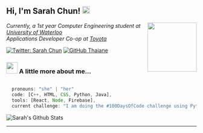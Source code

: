 <h2> Hi, I'm Sarah Chun! <img src="https://emojipedia-us.s3.dualstack.us-west-1.amazonaws.com/thumbs/240/apple/271/sparkling-heart_1f496.png" width="20"></h2>
<img align='right' src="https://emojipedia-us.s3.dualstack.us-west-1.amazonaws.com/thumbs/240/apple/271/woman-technologist-light-skin-tone_1f469-1f3fb-200d-1f4bb.png" width="130">
<p><em>Currently, a 1st year Computer Engineering student at <a href="https://uwaterloo.ca/engineering/">University of Waterloo</a><img src="https://emojipedia-us.s3.dualstack.us-west-1.amazonaws.com/thumbs/240/apple/271/nerd-face_1f913.png" width="10"></br>Applications Developer Co-op at <a href="https://www.toyota.ca">Toyota</a>
</em></p>

[![Twitter: Sarah Chun](https://img.shields.io/twitter/follow/sarahchun02?style=social)](https://twitter.com/sarahchun02)
[![GitHub Thaiane](https://img.shields.io/github/followers/sarahschun?label=follow&style=social)](https://github.com/sarahschun)


### <img src="https://emojipedia-us.s3.dualstack.us-west-1.amazonaws.com/thumbs/240/apple/271/mushroom_1f344.png" width="30"> A little more about me...  

```javascript

  pronouns: "she" | "her"
  code: [C++, HTML, CSS, Python, Java],
  tools: [React, Node, Firebase],
  current challenge: "I am doing the #100DaysOfCode challenge using Python"

```
 <img src="https://github-readme-stats.vercel.app/api?username=sarahschun&show_icons=true" alt="Sarah's Github Stats"></img>
 
---
